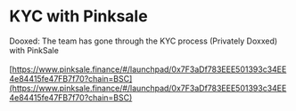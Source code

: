 # KYC with Pinksale

Dooxed: The team has gone through the KYC process (Privately Doxxed) with PinkSale\
\
[https://www.pinksale.finance/#/launchpad/0x7F3aDf783EEE501393c34EE4e84415fe47FB7f70?chain=BSC](https://www.pinksale.finance/#/launchpad/0x7F3aDf783EEE501393c34EE4e84415fe47FB7f70?chain=BSC)
